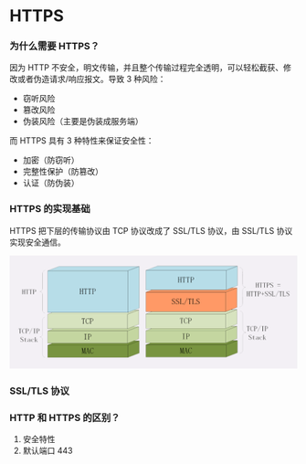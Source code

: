 # HTTPS

### 为什么需要 HTTPS？

因为 HTTP 不安全，明文传输，并且整个传输过程完全透明，可以轻松截获、修改或者伪造请求/响应报文。导致 3 种风险：

- 窃听风险
- 篡改风险
- 伪装风险（主要是伪装成服务端）

而 HTTPS 具有 3 种特性来保证安全性：

- 加密（防窃听）
- 完整性保护（防篡改）
- 认证（防伪装）


### HTTPS 的实现基础

HTTPS 把下层的传输协议由 TCP 协议改成了 SSL/TLS 协议，由 SSL/TLS 协议实现安全通信。

![HTTPS分层](./../../../../assets/img/应用层/HTTP/HTTPS分层.png)


### SSL/TLS 协议


### HTTP 和 HTTPS 的区别？

1. 安全特性
2. 默认端口 443